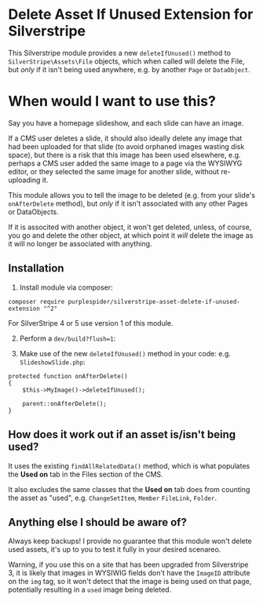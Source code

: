 # Delete Asset If Unused Extension for Silverstripe

This Silverstripe module provides a new `deleteIfUnused()` method to `SilverStripe\Assets\File` objects, which when called will delete the File, but *only* if it isn't being used anywhere, e.g. by another `Page` or `DataObject`.

# When would I want to use this?

Say you have a homepage slideshow, and each slide can have an image. 

If a CMS user deletes a slide, it should also ideally delete any image that had been uploaded for that slide (to avoid orphaned images wasting disk space), but there is a risk that this image has been used elsewhere, e.g. perhaps a CMS user added the same image to a page via the WYSIWYG editor, or they selected the same image for another slide, without re-uploading it. 

This module allows you to tell the image to be deleted (e.g. from your slide's `onAfterDelete` method), but *only* if it isn't associated with any other Pages or DataObjects. 

If it is associted with another object, it won't get deleted, unless, of course, you go and delete the other object, at which point it *will* delete the image as it will no longer be associated with anything.

## Installation

1. Install module via composer:
````
composer require purplespider/silverstripe-asset-delete-if-unused-extension "^2"
````
For SilverStripe 4 or 5 use version 1 of this module.


2. Perform a `dev/build?flush=1`: 

3. Make use of the new `deleteIfUnused()` method in your code:
e.g. `SlideshowSlide.php`:
````
protected function onAfterDelete()
{
    $this->MyImage()->deleteIfUnused();

    parent::onAfterDelete();
}
````

## How does it work out if an asset is/isn't being used?

It uses the existing `findAllRelatedData()` method, which is what populates the **Used on** tab in the Files section of the CMS.

It also excludes the same classes that the **Used on** tab does from counting the asset as "used", e.g. `ChangeSetItem`, `Member` `FileLink`, `Folder`.

## Anything else I should be aware of?

Always keep backups! I provide no guarantee that this module won't delete used assets, it's up to you to test it fully in your desired scenareo.

Warning, if you use this on a site that has been upgraded from Silverstripe 3, it is likely that images in WYSIWIG fields don't have the `ImageID` attribute on the `img` tag, so it won't detect that the image is being used on that page, potentially resulting in a `used` image being deleted.


